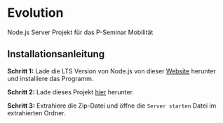# Evolution
Node.js Server Projekt für das P-Seminar Mobilität

## Installationsanleitung

**Schritt 1:**
Lade die LTS Version von Node.js von dieser [Website](https://nodejs.org/de/) herunter und installiere das Programm.

**Schritt 2:**
Lade dieses Projekt [hier](https://github.com/TheDavido/Evolution/archive/refs/heads/main.zip) herunter.

**Schritt 3:**
Extrahiere die Zip-Datei und öffne die ```Server starten``` Datei im extrahierten Ordner.
